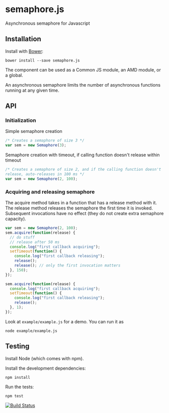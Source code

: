 # semaphore.js

Asynchronous semaphore for Javascript


## Installation

Install with [Bower](http://bower.io):

```
bower install --save semaphore.js
```

The component can be used as a Common JS module, an AMD module, or a global.

An asynchronous semaphore limits the number of asynchronous functions running at any given time.


## API

### Initialization

Simple semaphore creation

```js
/* Creates a semaphore of size 3 */
var sem = new Semaphore(3);
```

Semaphore creation with timeout, if calling function doesn't release
within timeout

```js
/* Creates a semaphore of size 2, and if the calling function doesn't
release, auto-releases in 100 ms */
var sem = new Semaphore(2, 100);
```

### Acquiring and releasing semaphore

The acquire method takes in a function that has a release method with it.
The release method releases the semaphore the first time it is invoked.
Subsequent invocations have no effect (they do not create extra
semaphore capacity).

```js
var sem = new Semaphore(2, 100);
sem.acquire(function(release) {
  // do stuff
  // release after 50 ms
  console.log("first callback acquiring");
  setTimeout(function() {
    console.log("first callback releasing");
    release();
    release(); // only the first invocation matters
  }, 150);
});

sem.acquire(function(release) {
  console.log("first callback acquiring");
  setTimeout(function() {
    console.log("first callback releasing");
    release();
  }, 1);
});
```

Look at `example/example.js` for a demo. You can run it as

```
node example/example.js
```


## Testing

Install Node (which comes with npm).

Install the development dependencies:

```
npm install
```

Run the tests:

```
npm test
```


[![Build Status](https://travis-ci.org/pr0ton/semaphore.js.png)](https://travis-ci.org/pr0ton/semaphore.js)
